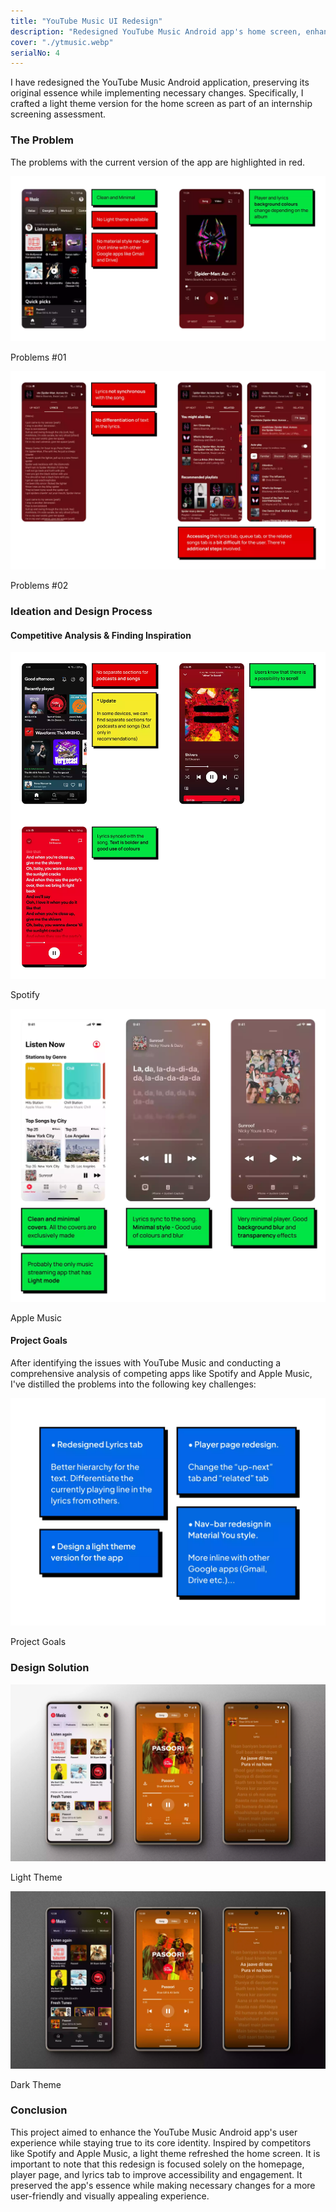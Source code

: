 ```yaml
---
title: "YouTube Music UI Redesign"
description: "Redesigned YouTube Music Android app's home screen, enhancing user experience with a fresh light theme while maintaining its original essence."
cover: "./ytmusic.webp"
serialNo: 4
---
```



<div class='max-w-screen-sm text-left'>

I have redesigned the YouTube Music Android application, preserving its original essence while implementing necessary changes. Specifically, I crafted a light theme version for the home screen as part of an internship screening assessment.

### The Problem

The problems with the current version of the app are highlighted in red.
</div>

![Problem #01](Problem1.webp)<div class="text-center text-sm">Problems #01</div>

![Problem #02](Problem2.webp)<div class="text-center text-sm">Problems #02</div>

<div class='max-w-screen-sm text-left'>

### Ideation and Design Process
#### Competitive Analysis & Finding Inspiration
</div>

![Spotify](Spotify.webp)<div class="text-center text-sm">Spotify</div>

![Apple Music](AppleMusic.webp)<div class="text-center text-sm">Apple Music</div>

<div class='max-w-screen-sm text-left'>

#### Project Goals
After identifying the issues with YouTube Music and conducting a comprehensive analysis of competing apps like Spotify and Apple Music, I've distilled the problems into the following key challenges:

![Project Goals](ProjectGoals.webp)<div class="text-center text-sm">Project Goals</div>

### Design Solution 
</div>

![Light Theme](LightTheme.webp)<div class="text-center text-sm">Light Theme</div>

![Dark Theme](DarkTheme.webp)<div class="text-center text-sm">Dark Theme</div>


<div class="max-w-screen-sm text-left">

### Conclusion

This project aimed to enhance the YouTube Music Android app's user experience while staying true to its core identity. Inspired by competitors like Spotify and Apple Music, a light theme refreshed the home screen. It is important to note that this redesign is focused solely on the homepage, player page, and lyrics tab to improve accessibility and engagement. It preserved the app's essence while making necessary changes for a more user-friendly and visually appealing experience.
</div>